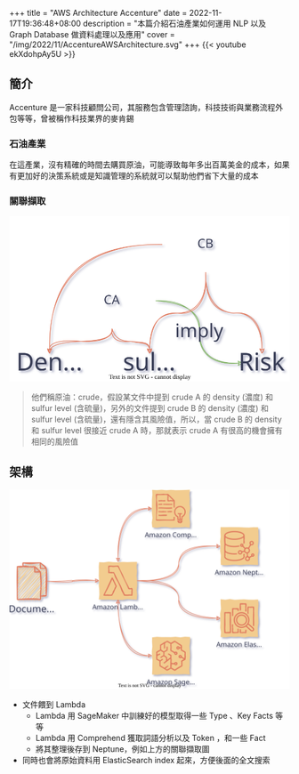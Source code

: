 +++
title = "AWS Architecture Accenture"
date = 2022-11-17T19:36:48+08:00
description = "本篇介紹石油產業如何運用 NLP 以及 Graph Database 做資料處理以及應用"
cover = "/img/2022/11/AccentureAWSArchitecture.svg"
+++
{{< youtube ekXdohpAy5U >}}

## 簡介
Accenture 是一家科技顧問公司，其服務包含管理諮詢，科技技術與業務流程外包等等，曾被稱作科技業界的麥肯錫

### 石油產業
在這產業，沒有精確的時間去購買原油，可能導致每年多出百萬美金的成本，如果有更加好的決策系統或是知識管理的系統就可以幫助他們省下大量的成本

### 關聯擷取
![Crude Relationship](/img/2022/11/CrudeRelationship.svg)
>他們稱原油：crude，假設某文件中提到 crude A 的 density (濃度) 和 sulfur level (含硫量)，另外的文件提到 crude B 的 density (濃度) 和 sulfur level (含硫量)，還有隱含其風險值，所以，當 crude B 的 density 和 sulfur level 很接近 crude A 時，那就表示 crude A 有很高的機會擁有相同的風險值

## 架構
![Architecture](/img/2022/11/AccentureAWSArchitecture.svg)

- 文件餵到 Lambda
  - Lambda 用 SageMaker 中訓練好的模型取得一些 Type 、Key Facts 等等
  - Lambda 用 Comprehend 獲取詞語分析以及 Token ，和一些 Fact
  - 將其整理後存到 Neptune，例如上方的關聯擷取圖
- 同時也會將原始資料用 ElasticSearch index 起來，方便後面的全文搜索
